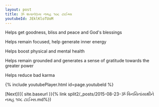```yaml
---
layout: post
title: ૐ શતાનંદાય નમહ ૧૦૮ ટાઈમ્સ
youtubeId: JEklKloTUoM
---
```

 
 
Helps get goodness, bliss and peace and God's blessings
 
Helps remain focused, help generate inner energy 
 
Helps boost physical and mental health 
 
Helps remain grounded and generates a sense of gratitude towards the greater power 
 
Helps reduce bad karma
 
 
 
 


{% include youtubePlayer.html id=page.youtubeId %}
 
[Next]({{ site.baseurl }}{% link  split2/_posts/2015-08-23-ૐ વિનયિતાંસાક્ષીને નમહ ૧૦૮ ટાઈમ્સ.md%})
 
